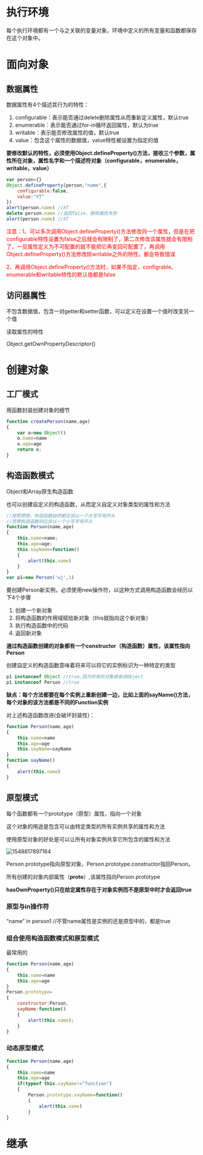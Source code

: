 # 执行环境

每个执行环境都有一个与之关联的变量对象，环境中定义的所有变量和函数都保存在这个对象中。



# 面向对象

## 数据属性

数据属性有4个描述其行为的特性：

1. configurable：表示能否通过delete删除属性从而重新定义属性，默认true
2. enumerable：表示能否通过for-in循环返回属性，默认为true
3. writable：表示能否修改属性的值，默认true
4. value：包含这个属性的数据值，value特性被设置为指定的值

**要修改默认的特性，必须使用Object.defineProperty()方法，接收三个参数，属性所在对象，属性名字和一个描述符对象（configurable，enumerable，writable，value）**



```javascript
var person={}
Object.defineProperty(person,"name",{
    configurable:false,
    value:"XT"
})
alert(person.name) //XT
delete person.name //返回false，删除属性失败
alert(person.name) //XT
```

<font style='color:red'>注意：1、可以多次调用Object.defineProperty()方法修改同一个属性，但是在把configurable特性设置为false之后就会有限制了，第二次修改该属性就会有限制了，一旦属性定义为不可配置的就不能把它再变回可配置了，再调用Object.defineProperty()方法修改除writable之外的特性，都会导致错误 </font>

<font style='color:red'>2、再调用Object.defineProperty()方法时，如果不指定，configrable、enumerable和writable特性的默认值都是false</font>



## 访问器属性

不包含数据值，包含一对getter和setter函数，可以定义在设置一个值时改变另一个值



读取属性的特性

Object.getOwnPropertyDescriptor()



# 创建对象

## 工厂模式

用函数封装创建对象的细节

```javascript
function createPerson(name,age)
{
    var o=new Object()
    o.name=name
    o.age=age
    return o;
}
```

## 构造函数模式

Object和Array原生构造函数

也可以创建自定义的构造函数，从而定义自定义对象类型的属性和方法

```javascript
//按照惯例，构造函数始终都应该以一个大写字母开头
//而费构造函数则应该以一个小写字母开头
function Person(name,age)
{
    this.name=name;
    this.age=age;
    this.sayName=function()
    {
        alert(this.name)
    }
}
var p1=new Person('wj',1)
```

要创建Person新实例，必须使用new操作符，以这种方式调用构造函数会经历以下4个步骤

1. 创建一个新对象
2. 将构造函数的作用域赋给新对象（this就指向这个新对象）
3. 执行构造函数中的代码
4. 返回新对象

**通过构造函数创建的对象都有一个constructor（构造函数）属性，该属性指向Person**

创建自定义的构造函数意味着将来可以将它的实例标识为一种特定的类型

```javascript
p1 instanceof Object //true,因为所有的对象继承自Object
p1 instanceof Person //true
```



**缺点：每个方法都要在每个实例上重新创建一边，比如上面的sayName()方法，每个对象的该方法都是不同的Function实例**

对上述构造函数改进(会破坏封装性)：

```javascript
function Person(name,age)
{
    this.name=name
    this.age=age
    this.sayName=sayName
}
function sayName()
{
    alert(this.name)
}
```

## 原型模式

每个函数都有一个prototype（原型）属性，指向一个对象

这个对象的用途是包含可以由特定类型的所有实例共享的属性和方法

使用原型对象的好处是可以让所有对象实例共享它所包含的属性和方法



![1548817897164](C:\Users\Administrator\AppData\Roaming\Typora\typora-user-images\1548817897164.png)



Person.prototype指向原型对象，Person.prototype.constructor指回Person。

所有创建的对象内部属性（____proto____）,该属性指向Person.prototype



**hasOwnProperty()只在给定属性存在于对象实例而不是原型中时才会返回true**

### 原型与in操作符

“name” in person1 //不管name属性是实例的还是原型中的，都是true

### 组合使用构造函数模式和原型模式

最常用的

```javascript
function Person(name,age)
{
    this.name=name
    this.age=age
}
Person.prototype=
{
    constructor:Person,
    sayName:function()
    {
        alert(this.name);
    }
}
```

### 动态原型模式

```javascript
function Person(name,age)
{
    this.name=name
    this.age=age
    if(typeof this.sayName!="function")
    {
        Person.prototype.sayName=function()
        {
            alert(this.name)
        }
}
```



# 继承

